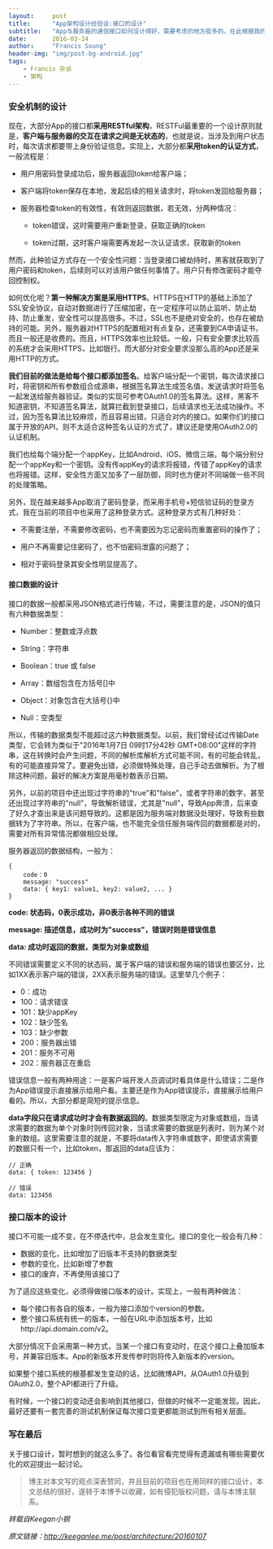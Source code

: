 ```yaml
---
layout:     post
title:      "App架构设计经验谈:接口的设计"
subtitle:   "App与服务器的通信接口如何设计得好，需要考虑的地方挺多的，在此根据我的一些经验做一些总结分享，旨在抛砖引玉。"
date:       2016-03-24
author:     "Francis Soung"
header-img: "img/post-bg-android.jpg"
tags:
    - Francis 杂谈
    - 架构
---
```


### 安全机制的设计

现在，大部分App的接口都**采用RESTful架构**，RESTFul最重要的一个设计原则就是，**客户端与服务器的交互在请求之间是无状态的**，也就是说，当涉及到用户状态时，每次请求都要带上身份验证信息。实现上，大部分都**采用token的认证方式**，一般流程是：

* 用户用密码登录成功后，服务器返回token给客户端；

* 客户端将token保存在本地，发起后续的相关请求时，将token发回给服务器；

* 服务器检查token的有效性，有效则返回数据，若无效，分两种情况：
	* token错误，这时需要用户重新登录，获取正确的token

	* token过期，这时客户端需要再发起一次认证请求，获取新的token

然而，此种验证方式存在一个安全性问题：当登录接口被劫持时，黑客就获取到了用户密码和token，后续则可以对该用户做任何事情了。用户只有修改密码才能夺回控制权。

如何优化呢？**第一种解决方案是采用HTTPS**。HTTPS在HTTP的基础上添加了SSL安全协议，自动对数据进行了压缩加密，在一定程序可以防止监听、防止劫持、防止重发，安全性可以提高很多。不过，SSL也不是绝对安全的，也存在被劫持的可能。另外，服务器对HTTPS的配置相对有点复杂，还需要到CA申请证书，而且一般还是收费的。而且，HTTPS效率也比较低。一般，只有安全要求比较高的系统才会采用HTTPS，比如银行。而大部分对安全要求没那么高的App还是采用HTTP的方式。

**我们目前的做法是给每个接口都添加签名**。给客户端分配一个密钥，每次请求接口时，将密钥和所有参数组合成源串，根据签名算法生成签名值，发送请求时将签名一起发送给服务器验证。类似的实现可参考OAuth1.0的签名算法。这样，黑客不知道密钥，不知道签名算法，就算拦截到登录接口，后续请求也无法成功操作。不过，因为签名算法比较麻烦，而且容易出错，只适合对内的接口。如果你们的接口属于开放的API，则不太适合这种签名认证的方式了，建议还是使用OAuth2.0的认证机制。

我们也给每个端分配一个appKey，比如Android、iOS、微信三端，每个端分别分配一个appKey和一个密钥。没有传appKey的请求将报错，传错了appKey的请求也将报错。这样，安全性方面又加多了一层防御，同时也方便对不同端做一些不同的处理策略。

另外，现在越来越多App取消了密码登录，而采用手机号+短信验证码的登录方式，我在当前的项目中也采用了这种登录方式。这种登录方式有几种好处：

* 不需要注册，不需要修改密码，也不需要因为忘记密码而重置密码的操作了；

* 用户不再需要记住密码了，也不怕密码泄露的问题了；

* 相对于密码登录其安全性明显提高了。

#### 接口数据的设计

接口的数据一般都采用JSON格式进行传输，不过，需要注意的是，JSON的值只有六种数据类型：

* Number：整数或浮点数

* String：字符串

* Boolean：true 或 false

* Array：数组包含在方括号[]中

* Object：对象包含在大括号{}中

* Null：空类型

所以，传输的数据类型不能超过这六种数据类型。以前，我们曾经试过传输Date类型，它会转为类似于"2016年1月7日 09时17分42秒 GMT+08:00"这样的字符串，这在转换时会产生问题，不同的解析库解析方式可能不同，有的可能会转乱，有的可能直接异常了。要避免出错，必须做特殊处理，自己手动去做解析。为了根除这种问题，最好的解决方案是用毫秒数表示日期。

另外，以前的项目中还出现过字符串的"true"和"false"，或者字符串的数字，甚至还出现过字符串的"null"，导致解析错误，尤其是"null"，导致App奔溃，后来查了好久才查出来是该问题导致的。这都是因为服务端对数据没处理好，导致有些数据转为了字符串。所以，在客户端，也不能完全信任服务端传回的数据都是对的，需要对所有异常情况都做相应处理。

服务器返回的数据结构，一般为：

	{
	    code：0
	    message: "success"
	    data: { key1: value1, key2: value2, ... }
	}

**code: 状态码，0表示成功，非0表示各种不同的错误**

**message: 描述信息，成功时为"success"，错误时则是错误信息**

**data: 成功时返回的数据，类型为对象或数组**

不同错误需要定义不同的状态码，属于客户端的错误和服务端的错误也要区分，比如1XX表示客户端的错误，2XX表示服务端的错误。这里举几个例子：

* 0：成功
* 100：请求错误
* 101：缺少appKey
* 102：缺少签名
* 103：缺少参数
* 200：服务器出错
* 201：服务不可用
* 202：服务器正在重启

错误信息一般有两种用途：一是客户端开发人员调试时看具体是什么错误；二是作为App错误提示直接展示给用户看。主要还是作为App错误提示，直接展示给用户看的。所以，大部分都是简短的提示信息。

**data字段只在请求成功时才会有数据返回的**。数据类型限定为对象或数组，当请求需要的数据为单个对象时则传回对象，当请求需要的数据是列表时，则为某个对象的数组。这里需要注意的就是，不要将data传入字符串或数字，即使请求需要的数据只有一个，比如token，那返回的data应该为：

	// 正确
	data: { token: 123456 }

	// 错误
	data: 123456

### 接口版本的设计

接口不可能一成不变，在不停迭代中，总会发生变化。接口的变化一般会有几种：

* 数据的变化，比如增加了旧版本不支持的数据类型
* 参数的变化，比如新增了参数
* 接口的废弃，不再使用该接口了

为了适应这些变化，必须得做接口版本的设计。实现上，一般有两种做法：

* 每个接口有各自的版本，一般为接口添加个version的参数。
* 整个接口系统有统一的版本，一般在URL中添加版本号，比如http://api.domain.com/v2。

大部分情况下会采用第一种方式，当某一个接口有变动时，在这个接口上叠加版本号，并兼容旧版本。App的新版本开发传参时则将传入新版本的version。

如果整个接口系统的根基都发生变动的话，比如微博API，从OAuth1.0升级到OAuth2.0，整个API都进行了升级。

有时候，一个接口的变动还会影响到其他接口，但做的时候不一定能发现。因此，最好还要有一套完善的测试机制保证每次接口变更都能测试到所有相关层面。

### 写在最后

关于接口设计，暂时想到的就这么多了。各位看官看完觉得有遗漏或有哪些需要优化的欢迎提出一起讨论。

> 博主对本文写的观点深表赞同，并且目前的项目也在用同样的接口设计，本文总结的很好，遂转于本博予以收藏，如有侵犯版权问题，请与本博主联系。


*转载自Keegan小钢*

*原文链接：http://keeganlee.me/post/architecture/20160107*